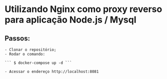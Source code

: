 # Utilizando Nginx como proxy reverso para aplicação Node.js / Mysql

## Passos:

    - Clonar o repositório;
    - Rodar o comando:

    ``` $ docker-compose up -d ```

    - Acessar o endereço http://localhost:8081